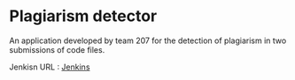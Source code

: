 # Plagiarism detector 

An application developed by team 207 for the detection of plagiarism in two submissions of code files.

Jenkisn URL : [Jenkins](http://ec2-18-222-73-94.us-east-2.compute.amazonaws.com:8080/)